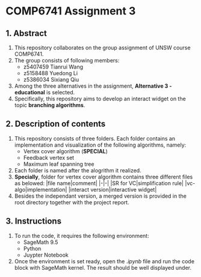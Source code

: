 # COMP6741 Assignment 3
## 1. Abstract
1. This repository collaborates on the group assignment of UNSW course COMP6741.
2. The group consists of following members:
    - z5407459  Tianrui Wang  
    - z5158488  Yuedong Li  
    - z5386034  Sixiang Qiu
3. Among the three alternatives in the assignment, **Alternative 3 - educational** is selected.
4. Specifically, this repository aims to develop an interact widget on the topic **branching algorithms**.
## 2. Description of contents
1. This repository consists of three folders. Each folder contains an implementation and visualization of the following algorithms, namely:
    - Vertex cover algorithm (**SPECIAL**)
    - Feedback vertex set
    - Maximum leaf spanning tree
2. Each folder is named after the alogrithm it realized.
3. **Specially**, folder for vertex cover algorithm contains three different files as belowed:
    |file name|comment|
    |-|-|
    |SR for VC|simplification rule|
    |vc-algo|implementation|
    |interact version|interactive widget| 
4. Besides the independant version, a merged version is provided in the root directory together with the project report.
## 3. Instructions
1. To run the code, it requires the following environment:
    - SageMath 9.5
    - Python
    - Juypter Notebook
2. Once the environment is set ready, open the .*ipynb* file and run the code block with SageMath kernel. The result should be well displayed under.